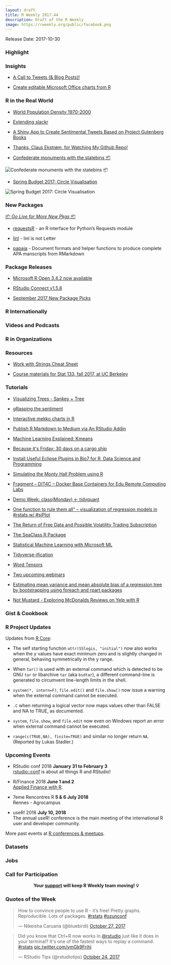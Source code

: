 ```yaml
---
layout: draft
title: R Weekly 2017-44
description: Draft of the R Weekly
image: https://rweekly.org/public/facebook.png
---
```


Release Date: 2017-10-30

###  Highlight



### Insights

+ [A Call to Tweets (& Blog Posts)!](https://rud.is/b/2017/10/22/a-call-to-tweets-blog-posts/)

+ [Create editable Microsoft Office charts from R ](http://blog.revolutionanalytics.com/2017/10/office-charts.html)

###  R in the Real World


+ [World Population Density 1970-2000](http://spatial.ly/2017/10/world-population-density-1970-2000/)

+ [Extending slackr](https://yonicd.netlify.com/post/slackr/)

+ [A Shiny App to Create Sentimental Tweets Based on Project Gutenberg Books](https://fronkonstin.com/2017/10/24/a-shiny-app-to-create-sentimental-tweets-based-on-project-gutenberg-books/)

+ [Thanks, Claus Ekstrøm, for Watching My Github Repo!](https://yihui.name/en/2017/10/thanks-claus/)

+ [Confederate monuments with the statebins 📦](https://austinwehrwein.com/data-visualization/confederates/)

![Confederate monuments with the statebins 📦](https://austinwehrwein.com/data-visualization/confederates_files/figure-html/disp2-1.png)

+ [Spring Budget 2017: Circle Visualisation](https://datascienceplus.com/spring-budget-2017-circle-visualisation/)

![Spring Budget 2017: Circle Visualisation](https://datascienceplus.com/wp-content/uploads/2017/10/circles_labelled.png)

###  New Packages

<p class="added-hostname"><a href="https://rweekly.org/live" target="_blank" class="externalLink">📦 <i>Go Live for More New Pkgs</i> 📦</a></p>

+ [requestsR](http://asbcllc.com/r_packages/requestsR/introduction/index.html) - an R interface for Python’s Requests module

+ [linl](http://dirk.eddelbuettel.com/blog/2017/10/22#linl_0.0.1) - linl is not Letter

+ [papaja](https://github.com/crsh/papaja) - Document formats and helper functions to produce complete APA manscripts from RMarkdown

### Package Releases

+ [Microsoft R Open 3.4.2 now available](http://blog.revolutionanalytics.com/2017/10/microsoft-r-open-342-now-available.html)

+ [RStudio Connect v1.5.8](https://blog.rstudio.com/2017/10/24/rstudio-connect-v1-5-8/)

+ [September 2017 New Package Picks](https://rviews.rstudio.com/2017/10/25/september-17-top-40-packages/)

###  R Internationally



###  Videos and Podcasts



###  R in Organizations



###  Resources

+ [Work with Strings Cheat Sheet](https://github.com/rstudio/cheatsheets/raw/master/strings.pdf)

+ [Course materials for Stat 133, fall 2017, at UC Berkeley](https://github.com/ucb-stat133/stat133-fall-2017)

###  Tutorials

+ [Visualizing Trees - Sankey + Tree](http://www.jsinr.me/2017/10/18/visualizing-trees--sankey---tree/)

+ [gRasping the sentiment](https://sebastianrothbucher.github.io/datascience/r/tgif/2017/09/04/grasping-sentiment-r.html)

+ [Interactive mekko charts in R](https://dqn.website/post/interactive-mekko-charts-in-r/)

+ [Publish R Markdown to Medium via An RStudio Addin](https://yutani.rbind.io/post/2017-10-26-post-to-medium/)

+ [Machine Learning Explained: Kmeans](http://enhancedatascience.com/2017/10/24/machine-learning-explained-kmeans/)

+ [Because it's Friday: 30 days on a cargo ship](http://blog.revolutionanalytics.com/2017/10/because-its-friday-30-days-of-cargo.html)

+ [Install Useful Eclipse Plugins in Bio7 for R, Data Science and Programming](http://bio7.org/?p=2974)

+ [Simulating the Monty Hall Problem using R](https://pradeepadhokshaja.wordpress.com/2017/10/22/simulating-the-monty-hall-problem-using-r/)

+ [Fragment – DIT4C – Docker Base Containers for Edu Remote Computing Labs](https://blog.ouseful.info/2017/10/22/fragment-docker-base-containers-for-edu-remote-computing-labs/)

+ [Demo Week: class(Monday) <- tidyquant](http://www.business-science.io/code-tools/2017/10/23/demo_week_tidyquant.html)

+ [One function to rule them all" –  visualization of regression models in #rstats w/ #sjPlot](https://strengejacke.wordpress.com/2017/10/23/one-function-to-rule-them-all-visualization-of-regression-models-in-rstats-w-sjplot/)

+ [The Return of Free Data and Possible Volatility Trading Subscription](https://quantstrattrader.wordpress.com/2017/10/23/the-return-of-free-data-and-possible-volatility-trading-subscription/)

+ [The SeaClass R Package](https://rviews.rstudio.com/2017/10/23/the-seaclass-r-package/)

+ [Statistical Machine Learning with Microsoft ML](http://blog.revolutionanalytics.com/2017/10/statistical-machine-learning-with-microsoft-ml.html)

+ [Tidyverse-ification](https://maraaverick.rbind.io/2017/10/tidyverse-ification/)

+ [Word Tensors](http://multithreaded.stitchfix.com/blog/2017/10/25/word-tensors/)

+ [Two upcoming webinars](http://blog.revolutionanalytics.com/2017/10/two-upcoming-webinars.html)

+ [Estimating mean variance and mean absolute bias of a regression tree by bootstrapping using foreach and rpart packages](http://blog.revolutionanalytics.com/2017/10/bias-bootstrap-foreach.html)

+ [Not Mustard - Exploring McDonalds Reviews on Yelp with R](http://jasdumas.github.io/2017-10-26-not-mustard-web-app/)

### Gist & Cookbook


<!--<div class="post-more-begin"></div><div class="post-more-end"></div>-->


###  R Project Updates

Updates from [R Core](http://developer.r-project.org/blosxom.cgi/R-devel/NEWS):

+ The self starting function `attr(SSlogis, "initial")` now also works when the y values have exact minimum zero and is slightly changed in general, behaving symmetrically in the y range.

+ When `tar()` is used with an external command which is detected to be GNU `tar` or libarchive `tar` (aka `bsdtar`), a different command-line is generated to circumvent line-length limits in the shell.

+ `system(*, intern=F)`, `file.edit()` and `file.show()` now issue a warning when the external command cannot be executed.

+ `.C` when returning a logical vector now maps values other than FALSE and NA to TRUE, as documented.

+ `system`, `file.show`, and `file.edit` now even on Windows report an error when external command cannot be executed.

+ `range(c(TRUE,NA), finite=TRUE)` and similar no longer return `NA`. (Reported by Lukas Stadler.)



###  Upcoming Events

+ RStudio conf 2018 **January 31 to February 3** <br />
[rstudio::conf](https://www.rstudio.com/conference/) is about all things R and RStudio!

+ R/Finance 2018 **June 1 and 2** <br />
[Applied Finance with R](http://www.rinfinance.com).

+ 7eme Rencontres R  **5 & 6 July 2018** <br />
Rennes - Agrocampus

+ useR! 2018 **July 10, 2018** <br />
The annual useR! conference is the main meeting of the international R user and developer community.

More past events at [R conferences & meetups](https://conf.rweekly.org).

### Datasets



### Jobs



###  Call for Participation


<p class="hide-support added-hostname support-rweekly" style="text-align: center;font-weight: bold;">Your <a class="non-visited externalLink" href="https://www.patreon.com/rweekly" onclick="pas(this)">support</a> will keep R Weekly team moving! 💡</p>

###  Quotes of the Week

<blockquote class="twitter-tweet" data-lang="en"><p lang="en" dir="ltr">How to convince people to use R - it’s free! Pretty graphs. Reproducible. Lots of packages. <a href="https://twitter.com/hashtag/rstats?src=hash&amp;ref_src=twsrc%5Etfw">#rstats</a> <a href="https://twitter.com/hashtag/ozunconf?src=hash&amp;ref_src=twsrc%5Etfw">#ozunconf</a></p>&mdash; Nikeisha Caruana (@bluebirdi) <a href="https://twitter.com/bluebirdi/status/923734927031508992?ref_src=twsrc%5Etfw">October 27, 2017</a></blockquote>

<blockquote class="twitter-tweet" data-lang="en"><p lang="en" dir="ltr">Did you know that Ctrl+R now works in <a href="https://twitter.com/rstudio?ref_src=twsrc%5Etfw">@rstudio</a> just like it does in your terminal? It&#39;s one of the fastest ways to replay a command. <a href="https://twitter.com/hashtag/rstats?src=hash&amp;ref_src=twsrc%5Etfw">#rstats</a> <a href="https://t.co/ymGk9Frihj">pic.twitter.com/ymGk9Frihj</a></p>&mdash; RStudio Tips (@rstudiotips) <a href="https://twitter.com/rstudiotips/status/922887893953081344?ref_src=twsrc%5Etfw">October 24, 2017</a></blockquote>

